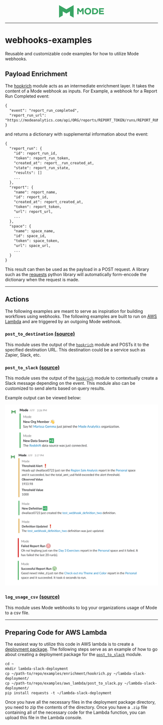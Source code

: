 <p align="center">
  <img src="etc/mode-logo-green.png" alt="mode logo" />
</p>

----

# webhooks-examples
Reusable and customizable code examples for how to utilize Mode webhooks.


## Payload Enrichment

The [hookrich](https://github.com/mode/webhooks-playbook/blob/master/examples/enrichment/hookrich.py) module acts as an intermediate enrichment layer. It takes the content of a Mode webhook as inputs. For Example, a webhook for a Report Run Completed event:

```
{
  "event": "report_run_completed",
  "report_run_url": "https://modeanalytics.com/api/ORG/reports/REPORT_TOKEN/runs/REPORT_RUN_TOKEN"
}
```

and returns a dictionary with supplemental information about the event:

```
{
  "report_run": {
    "id": report_run_id,
    "token": report_run_token,
    "created_at": report__run_created_at,
    "state": report_run_state,
    "results": []
    ...
  },
  "report": {
    "name": report_name,
    "id": report_id,
    "created_at": report_created_at,
    "token": report_token,
    "url": report_url,
    ...
  },
  "space": {
    "name": space_name,
    "id": space_id,
    "token": space_token,
    "url": space_url,
    ...
  }
}
```

This result can then be used as the payload in a POST request. A library such as the [requests](http://docs.python-requests.org/en/master/) python library will automatically form-encode the dictionary when the request is made.

----

## Actions

The following examples are meant to serve as inspiration for building workflows using webhooks. The following examples are built to run on [AWS Lambda](https://aws.amazon.com/lambda/) and are triggered by an outgoing Mode webhook.

### `post_to_destination` [(source)](https://github.com/mode/webhooks-examples/blob/master/examples/aws_lambda/post_to_destination.py)

This module uses the output of the [`hookrich`](https://github.com/mode/webhooks-examples/blob/master/examples/enrichment/hookrich.py) module and POSTs it to the specified destination URL. This destination could be a service such as Zapier, Slack, etc.

### `post_to_slack` [(source)](https://github.com/mode/webhooks-examples/blob/master/examples/aws_lambda/post_to_slack.py)

This module uses the output of the [`hookrich`](https://github.com/mode/webhooks-examples/blob/master/examples/enrichment/hookrich.py)  module to contextually create a Slack message depending on the event. This module also can be customized to send alerts based on query results.

Example output can be viewed below:

![alt text](etc/slack_post_examples.png)

### `log_usage_csv` [(source)](https://github.com/mode/webhooks-examples/blob/master/examples/aws_lambda/log_usage_csv.py)

This module uses Mode webhooks to log your organizations usage of Mode to a csv file.

----

## Preparing Code for AWS Lambda

The easiest way to utilize this code in AWS lambda is to create a [deployment package](http://docs.aws.amazon.com/lambda/latest/dg/lambda-python-how-to-create-deployment-package.html). The following steps serve as an example of how to go about creating a deployment package for the [`post_to_slack`](examples/aws_lambda/post_to_slack.py) module.

```
cd ~
mkdir lambda-slack-deployment
cp ~/path-to/repo/examples/enrichment/hookrich.py ~/lambda-slack-deployment/
cp ~/path-to/repo/examples/aws_lambda/post_to_slack.py ~/lambda-slack-deployment/
pip install requests -t ~/lambda-slack-deployment
```

Once you have all the necessary files in the deployment package directory, you need to zip the contents of the directory. Once you have a `.zip` file containing all of the necessary code for the Lambda function, you can upload this file in the Lambda console.
